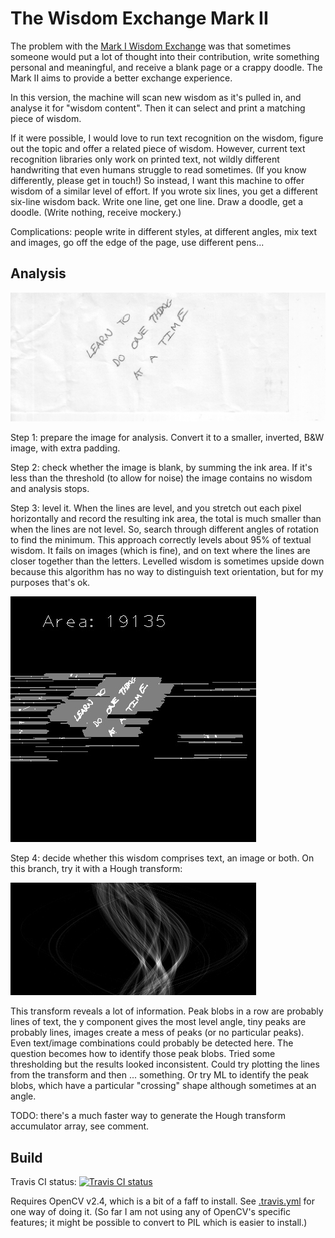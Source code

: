 The Wisdom Exchange Mark II
===========================

The problem with the [Mark I Wisdom Exchange](https://github.com/tangentmonger/wisdomexchange) was that sometimes someone would put a lot of thought into their contribution, write something personal and meaningful, and receive a blank page or a crappy doodle. The Mark II aims to provide a better exchange experience.

In this version, the machine will scan new wisdom as it's pulled in, and analyse it for "wisdom content". Then it can select and print a matching piece of wisdom. 

If it were possible, I would love to run text recognition on the wisdom, figure out the topic and offer a related piece of wisdom. However, current text recognition libraries only work on printed text, not wildly different handwriting that even humans struggle to read sometimes. (If you know differently, please get in touch!) So instead, I want this machine to offer wisdom of a similar level of effort. If you wrote six lines, you get a different six-line wisdom back. Write one line, get one line. Draw a doodle, get a doodle. (Write nothing, receive mockery.)

Complications: people write in different styles, at different angles, mix text and images, go off the edge of the page, use different pens...

Analysis
--------

![Original wisdom](https://raw.githubusercontent.com/tangentmonger/wisdomexchangemarkII/master/levelling-before.jpeg)

Step 1: prepare the image for analysis. Convert it to a smaller, inverted, B&W image, with extra padding.

Step 2: check whether the image is blank, by summing the ink area. If it's less than the threshold (to allow for noise) the image contains no wisdom and analysis stops.

Step 3: level it. When the lines are level, and you stretch out each pixel horizontally and record the resulting ink area, the total is much smaller than when the lines are not level. So, search through different angles of rotation to find the minimum. This approach correctly levels about 95% of textual wisdom. It fails on images (which is fine), and on text where the lines are closer together than the letters. Levelled wisdom is sometimes upside down because this algorithm has no way to distinguish text orientation, but for my purposes that's ok.

![Levelling in action](https://raw.githubusercontent.com/tangentmonger/wisdomexchangemarkII/master/levelling.gif "Levelling in action")

Step 4: decide whether this wisdom comprises text, an image or both. On this branch, try it with a Hough transform:

![Accumulator array](https://raw.githubusercontent.com/tangentmonger/wisdomexchangemarkII/rotate_peaks/hough/wisdom-0047.jpeg)

This transform reveals a lot of information. Peak blobs in a row are probably lines of text, the y component gives the most level angle, tiny peaks are probably lines, images create a mess of peaks (or no particular peaks). Even text/image combinations could probably be detected here. The question becomes how to identify those peak blobs. Tried some thresholding but the results looked inconsistent. Could try plotting the lines from the transform and then ... something. Or try ML to identify the peak blobs, which have a particular "crossing" shape although sometimes at an angle.

TODO: there's a much faster way to generate the Hough transform accumulator array, see comment.

Build
-----

Travis CI status: [![Travis CI status](https://travis-ci.org/tangentmonger/wisdomexchangemarkII.svg?branch=master)](https://travis-ci.org/tangentmonger/wisdomexchangemarkII)

Requires OpenCV v2.4, which is a bit of a faff to install. See [.travis.yml](https://github.com/tangentmonger/wisdomexchangemarkII/blob/master/.travis.yml) for one way of doing it. (So far I am not using any of OpenCV's specific features; it might be possible to convert to PIL which is easier to install.)
